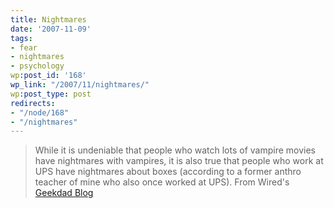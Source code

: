 ```yaml
---
title: Nightmares
date: '2007-11-09'
tags:
- fear
- nightmares
- psychology
wp:post_id: '168'
wp_link: "/2007/11/nightmares/"
wp:post_type: post
redirects:
- "/node/168"
- "/nightmares"
---
```


> While it is undeniable that people who watch lots of vampire movies have nightmares with vampires, it is also true that people who work at UPS have nightmares about boxes (according to a former anthro teacher of mine who also once worked at UPS).
From Wired's [Geekdad Blog](http://blog.wired.com/geekdad/2007/11/you-let-our-c-1.html)
